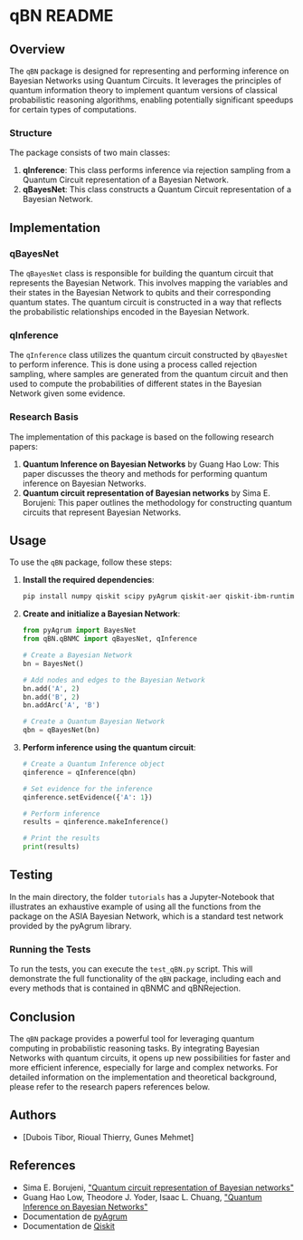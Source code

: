 # qBN README

## Overview

The `qBN` package is designed for representing and performing inference on Bayesian Networks using Quantum Circuits. It leverages the principles of quantum information theory to implement quantum versions of classical probabilistic reasoning algorithms, enabling potentially significant speedups for certain types of computations.

### Structure

The package consists of two main classes:

1. **qInference**: This class performs inference via rejection sampling from a Quantum Circuit representation of a Bayesian Network.
2. **qBayesNet**: This class constructs a Quantum Circuit representation of a Bayesian Network.

## Implementation

### qBayesNet

The `qBayesNet` class is responsible for building the quantum circuit that represents the Bayesian Network. This involves mapping the variables and their states in the Bayesian Network to qubits and their corresponding quantum states. The quantum circuit is constructed in a way that reflects the probabilistic relationships encoded in the Bayesian Network.

### qInference

The `qInference` class utilizes the quantum circuit constructed by `qBayesNet` to perform inference. This is done using a process called rejection sampling, where samples are generated from the quantum circuit and then used to compute the probabilities of different states in the Bayesian Network given some evidence.

### Research Basis

The implementation of this package is based on the following research papers:

1. **Quantum Inference on Bayesian Networks** by Guang Hao Low: This paper discusses the theory and methods for performing quantum inference on Bayesian Networks.
2. **Quantum circuit representation of Bayesian networks** by Sima E. Borujeni: This paper outlines the methodology for constructing quantum circuits that represent Bayesian Networks.

## Usage

To use the `qBN` package, follow these steps:

1. **Install the required dependencies**:

   ```bash
   pip install numpy qiskit scipy pyAgrum qiskit-aer qiskit-ibm-runtime
   ```

2. **Create and initialize a Bayesian Network**:

   ```python
   from pyAgrum import BayesNet
   from qBN.qBNMC import qBayesNet, qInference

   # Create a Bayesian Network
   bn = BayesNet()

   # Add nodes and edges to the Bayesian Network
   bn.add('A', 2)
   bn.add('B', 2)
   bn.addArc('A', 'B')

   # Create a Quantum Bayesian Network
   qbn = qBayesNet(bn)
   ```

3. **Perform inference using the quantum circuit**:

   ```python
   # Create a Quantum Inference object
   qinference = qInference(qbn)

   # Set evidence for the inference
   qinference.setEvidence({'A': 1})

   # Perform inference
   results = qinference.makeInference()

   # Print the results
   print(results)
   ```

## Testing

In the main directory, the folder `tutorials` has a Jupyter-Notebook that illustrates an exhaustive example of using all the functions from the package on the ASIA Bayesian Network, which is a standard test network provided by the pyAgrum library.

### Running the Tests

To run the tests, you can execute the `test_qBN.py` script. This will demonstrate the full functionality of the `qBN` package, including each and every methods that is contained in qBNMC and qBNRejection.

## Conclusion

The `qBN` package provides a powerful tool for leveraging quantum computing in probabilistic reasoning tasks. By integrating Bayesian Networks with quantum circuits, it opens up new possibilities for faster and more efficient inference, especially for large and complex networks. For detailed information on the implementation and theoretical background, please refer to the research papers references below.

## Authors

- [Dubois Tibor, Rioual Thierry, Gunes Mehmet]

## References

- Sima E. Borujeni, ["Quantum circuit representation of Bayesian networks"](https://arxiv.org/pdf/2004.14803)
- Guang Hao Low, Theodore J. Yoder, Isaac L. Chuang, ["Quantum Inference on Bayesian Networks"](https://arxiv.org/pdf/1402.7359)
- Documentation de [pyAgrum](https://pyagrum.org/)
- Documentation de [Qiskit](https://qiskit.org/)
